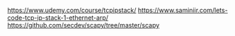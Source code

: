 https://www.udemy.com/course/tcpipstack/
https://www.saminiir.com/lets-code-tcp-ip-stack-1-ethernet-arp/
https://github.com/secdev/scapy/tree/master/scapy

